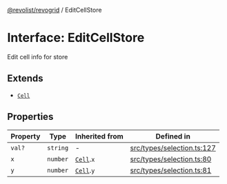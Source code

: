 [@revolist/revogrid](README.md) / EditCellStore

# Interface: EditCellStore

Edit cell info for store

## Extends

- [`Cell`](Interface.Cell.md)

## Properties

| Property | Type | Inherited from | Defined in |
| ------ | ------ | ------ | ------ |
| `val?` | `string` | - | [src/types/selection.ts:127](https://github.com/revolist/revogrid/blob/a808f70a0d197fcea56d269b7334fbc41eb74c5d/src/types/selection.ts#L127) |
| `x` | `number` | [`Cell`](Interface.Cell.md).`x` | [src/types/selection.ts:80](https://github.com/revolist/revogrid/blob/a808f70a0d197fcea56d269b7334fbc41eb74c5d/src/types/selection.ts#L80) |
| `y` | `number` | [`Cell`](Interface.Cell.md).`y` | [src/types/selection.ts:81](https://github.com/revolist/revogrid/blob/a808f70a0d197fcea56d269b7334fbc41eb74c5d/src/types/selection.ts#L81) |
